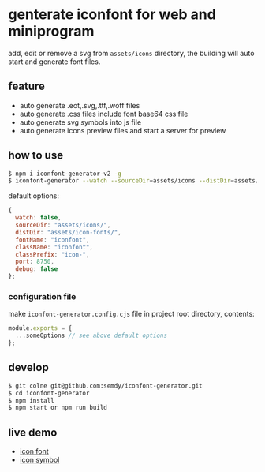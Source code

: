 # genterate iconfont for web and miniprogram

add, edit or remove a svg from `assets/icons` directory, the building will auto start and generate font files.

## feature

- auto generate .eot,.svg,.ttf,.woff files
- auto generate .css files include font base64 css file
- auto generate svg symbols into js file
- auto generate icons preview files and start a server for preview

## how to use

```bash
$ npm i iconfont-generator-v2 -g
$ iconfont-generator --watch --sourceDir=assets/icons --distDir=assets/icon-fonts
```

default options:

```javascript
{
  watch: false,
  sourceDir: "assets/icons/",
  distDir: "assets/icon-fonts/",
  fontName: "iconfont",
  className: "iconfont",
  classPrefix: "icon-",
  port: 8750,
  debug: false
};
```

### configuration file

make `iconfont-generator.config.cjs` file in project root directory, contents:

```javascript
module.exports = {
  ...someOptions // see above default options
};
```

## develop

```bash
$ git colne git@github.com:semdy/iconfont-generator.git
$ cd iconfont-generator
$ npm install
$ npm start or npm run build
```

## live demo

- [icon font](https://semdy.github.io/iconfont-generator/assets/icon-fonts/preview_fontclass.html)
- [icon symbol](https://semdy.github.io/iconfont-generator/assets/icon-fonts/preview_symbol.html)

